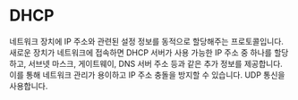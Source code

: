 # DHCP

네트워크 장치에 IP 주소와 관련된 설정 정보를 동적으로 할당해주는 프로토콜입니다. 
새로운 장치가 네트워크에 접속하면 DHCP 서버가 사용 가능한 IP 주소 중 하나를 할당하고, 서브넷 마스크, 게이트웨이, DNS 서버 주소 등과 같은 추가 정보를 제공합니다. 
이를 통해 네트워크 관리가 용이하고 IP 주소 충돌을 방지할 수 있습니다.
UDP 통신을 사용합니다.
